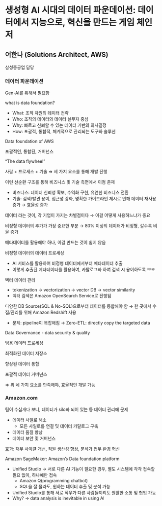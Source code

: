 # 생성형 AI 시대의 데이터 파운데이션: 데이터에서 지능으로, 혁신을 만드는 게임 체인저

## 어한나 (Solutions Architect, AWS)

삼성중공업 담당

### 데이터 파운데이션

Gen-AI를 위해서 필요함

what is data foundation?

- What: 조직 차원의 데이터 전략
- Who: 조직의 데이터와 데이터 실무자 중심
- Why: 빠르고 신뢰할 수 있는 데이터 기반의 의사결정
- How: 포괄적, 통합적, 체계적으로 관리되는 도구와 솔루션

Data foundation of AWS

포괄적인, 통합된, 거버넌스

“The data flywheel”

사람 + 프로세스 + 기술 ⇒ 세 가지 요소를 통해 개발 진행

이런 선순환 구조를 통해 비즈니스 및 기술 측면에서 이점 존재

- 비즈니스: 데이터 신뢰성 확보, 수익화 구현, 유연한 비즈니스 전환
- 기술: 검색/발견 용이, 접근성 강화, 명확한 가이드라인 제시로 인해 데이터 재사용 증가 → 효율성 증가

데이터 라는 것이, 각 기업이 가지는 차별점이다 → 이걸 어떻게 사용하느냐가 중요

비정형 데이터의 추가가 가장 중요한 부분 → 80% 이상의 데이터가 비정형, 갈수록 비율 증가

메타데이터를 활용해야 하나, 이걸 만드는 것이 쉽지 않음

비정형 데이터의 데이터 프로세싱

- AI 서비스를 활용하여 비정형 데이터에서부터 메타데이터 추출
- 이렇게 추출된 메타데이터를 활용하여, 카탈로그화 하여 검색 시 용이하도록 보조

벡터 데이터 관리

- tokenization → vectorization → vector DB → vector similarity
- 벡터 검색은 Amazon OpenSearch Service로 진행됨

다양한 DB Source(SQL & No-SQL)으로부터 데이터를 통합해야 함 → 한 곳에서 수집/관리를 위해 Amazon Redshift 사용

- 문제: pipeline이 복잡해짐 → Zero-ETL: directly copy the targeted data

Data Governance - data security & quality

범용 데이터 프로세싱

최적화된 데이터 저장소

향상된 데이터 통합

포괄적 데이터 거버넌스

⇒ 위 네 가지 요소를 만족해야, 효율적인 개발 가능

### Amazon.com

팀이 수십개다 보니, 데이터가 silo화 되어 있는 등 데이터 관리에 문제

- 데이터 사일로 해소
    - 모든 사일로를 연결 및 데이터 카탈로그 구축
- 데이터 품질 향상
- 데이터 보안 및 거버넌스

효과: 재무 사이클 개선, 직원 생산성 향상, 분석가 업무 환경 혁신

Amazon SageMaker: Amazon’s Data foundation platform

- Unified Studio → 서로 다른 AI 기능이 필요한 경우, 별도 시스템에 각각 접속할 필요 없이, 하나에만 접속
    - Amazon Q(programming chatbot)
    - SQL을 잘 몰라도, 원하는 데이터 추출 및 분석 가능
- Unified Studio를 통해 서로 직무가 다른 사람들끼리도 원활한 소통 및 협업 가능
- Why? → data analysis is inevitable in using AI